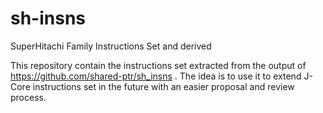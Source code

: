# sh-insns
SuperHitachi Family Instructions Set and derived

This repository contain the instructions set extracted from the output of https://github.com/shared-ptr/sh_insns .
The idea is to use it to extend J-Core instructions set in the future with an easier proposal and review process.
